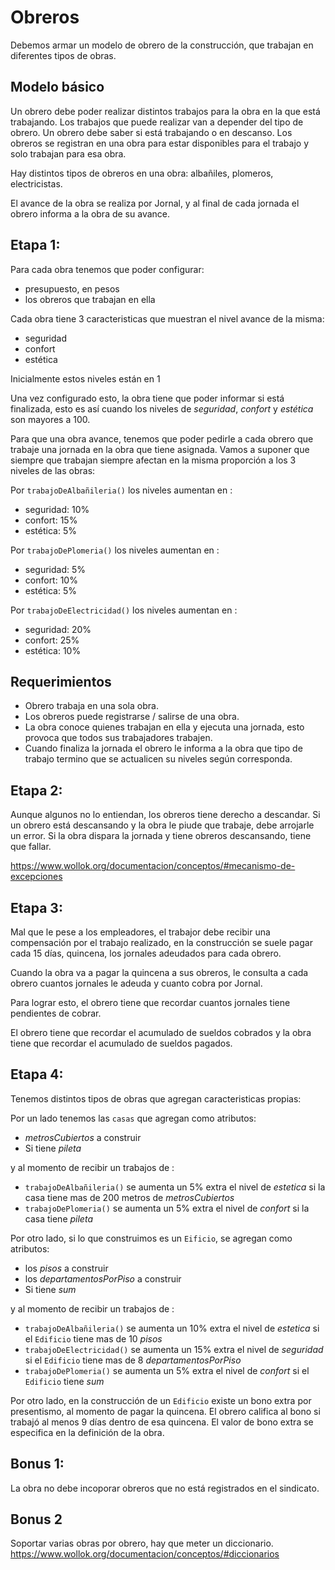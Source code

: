 # Obreros
Debemos armar un modelo de obrero de la construcción, que trabajan en diferentes tipos de obras.

## Modelo básico
Un obrero debe poder realizar distintos trabajos para la obra en la que está trabajando. Los trabajos que puede realizar van a depender del tipo de obrero. Un obrero debe saber si está trabajando o en descanso. Los obreros se registran en una obra para estar disponibles para el trabajo y solo trabajan para esa obra.

Hay distintos tipos de obreros en una obra: albañiles, plomeros, electricistas.

El avance de la obra se realiza por Jornal, y al final de cada jornada el obrero informa a la obra de su avance. 

## Etapa 1:

Para cada obra tenemos que poder configurar:

* presupuesto, en pesos
* los obreros que trabajan en ella

Cada obra tiene 3 caracteristicas que muestran el nivel avance de la misma:

* seguridad
* confort
* estética

Inicialmente estos niveles están en 1

Una vez configurado esto, la obra tiene que poder informar si está finalizada, esto es así cuando los niveles de _seguridad_, _confort_ y _estética_ son mayores a 100.

Para que una obra avance, tenemos que poder pedirle a cada obrero que trabaje una jornada en la obra que tiene asignada. Vamos a suponer que siempre que trabajan siempre afectan en la misma proporción a los 3 niveles de las obras:

Por `trabajoDeAlbañileria()` los niveles aumentan en :
* seguridad: 10%
* confort: 15%
* estética: 5%

Por `trabajoDePlomeria()` los niveles aumentan en :
* seguridad: 5%
* confort: 10%
* estética: 5%

Por `trabajoDeElectricidad()` los niveles aumentan en :
* seguridad: 20%
* confort: 25%
* estética: 10%

## Requerimientos
* Obrero trabaja en una sola obra.
* Los obreros puede registrarse / salirse de una obra.
* La obra conoce quienes trabajan en ella y ejecuta una jornada, esto provoca que todos sus trabajadores trabajen.
* Cuando finaliza la jornada el obrero le informa a la obra que tipo de trabajo termino que se actualicen su niveles según corresponda.

## Etapa 2:
Aunque algunos no lo entiendan, los obreros tiene derecho a descandar. Si un obrero está descansando y la obra le piude que trabaje, debe arrojarle un error.
Si la obra dispara la jornada y tiene obreros descansando, tiene que fallar.


https://www.wollok.org/documentacion/conceptos/#mecanismo-de-excepciones

## Etapa 3:
Mal que le pese a los empleadores, el trabajor debe recibir una compensación por el trabajo realizado, en la construcción se suele pagar cada 15 días, quincena, los jornales adeudados para cada obrero.

Cuando la obra va a pagar la quincena a sus obreros, le consulta a cada obrero cuantos jornales le adeuda y cuanto cobra por Jornal.

Para lograr esto, el obrero tiene que recordar cuantos jornales tiene pendientes de cobrar.

El obrero tiene que recordar el acumulado de sueldos cobrados y la obra tiene que recordar el acumulado de sueldos pagados.

## Etapa 4:
Tenemos distintos tipos de obras que agregan caracteristicas propias:

Por un lado tenemos las `casas` que agregan como atributos:

* _metrosCubiertos_ a construir
* Si tiene _pileta_

y al momento de recibir un trabajos de :

* `trabajoDeAlbañileria()`  se aumenta un 5% extra el nivel de _estetica_ si la casa tiene mas de 200 metros de _metrosCubiertos_
* `trabajoDePlomeria()` se aumenta un 5% extra el nivel de _confort_ si la casa tiene _pileta_

Por otro lado, si lo que construimos es un `Eificio`, se agregan como atributos:

* los _pisos_ a construir
* los _departamentosPorPiso_ a construir
* Si tiene _sum_

y al momento de recibir un trabajos de :

* `trabajoDeAlbañileria()`  se aumenta un 10% extra el nivel de _estetica_ si el `Edificio` tiene mas de 10 _pisos_
* `trabajoDeElectricidad()` se aumenta un 15% extra el nivel de _seguridad_ si el `Edificio`  tiene mas de 8 _departamentosPorPiso_
* `trabajoDePlomeria()` se aumenta un 5% extra el nivel de _confort_ si el `Edificio`  tiene _sum_

Por otro lado, en la construcción de un `Edificio` existe un bono extra por presentismo, al momento de pagar la quincena. El obrero califica al bono si trabajó al menos 9 días dentro de esa quincena.
El valor de bono extra se especifica en la definición de la obra.

## Bonus 1:
La obra no debe incoporar obreros que no está registrados en el sindicato.

## Bonus 2
Soportar varias obras por obrero, hay que meter un diccionario.
https://www.wollok.org/documentacion/conceptos/#diccionarios
